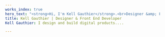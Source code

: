 ```yaml
---
works_index: true
hero_text: "<strong>Hi, I'm Kell Gauthier</strong>.<br>Designer &amp; Front End Developer<br><br>"
title: Kell Gauthier | Designer & Front End Developer
Kell Gauthier: I design and build digital products....

---
```

<Hero :text="$page.frontmatter.hero_text" />
<WorksList />